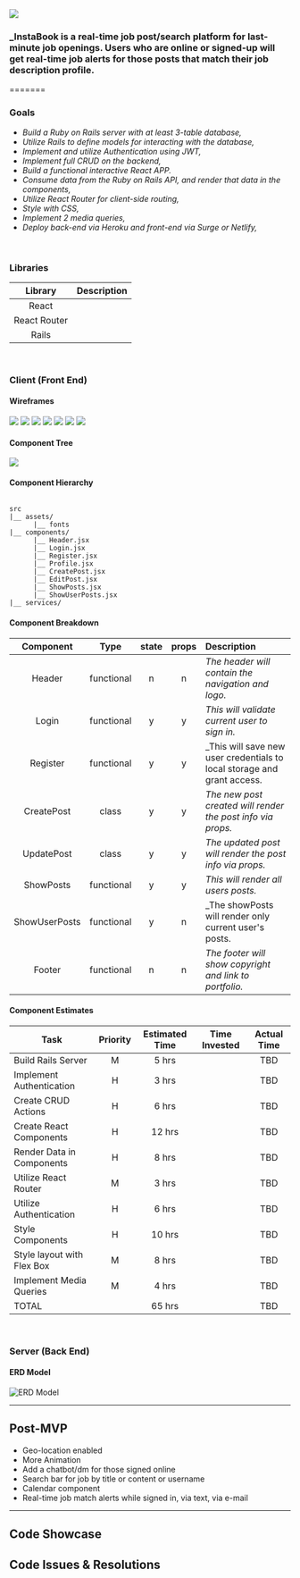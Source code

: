 <img src="https://i.imgur.com/HxMMOy3.png" />



### _InstaBook is a real-time job post/search platform for last-minute job openings.  Users who are online or signed-up will get real-time job alerts for those posts that match their job description profile.  


=======
### Goals

- _Build a Ruby on Rails server with at least 3-table database,_
- _Utilize Rails to define models for interacting with the database,_
- _Implement and utilize Authentication using JWT,_
- _Implement full CRUD on the backend,_
- _Build a functional interactive React APP._
- _Consume data from the Ruby on Rails API, and render that data in the components,_
- _Utilize React Router for client-side routing,_
- _Style with CSS,_
- _Implement 2 media queries,_
- _Deploy back-end via Heroku and front-end via Surge or Netlify,_

<br>

### Libraries

|     Library      | Description                                |
| :--------------: | :----------------------------------------- |
|      React       |                                            |
|   React Router   |                                            |
|      Rails       |                                            |


<br>

### Client (Front End)

#### Wireframes

<img src="https://i.imgur.com/jAywBrl.jpg" />

<img src=https://i.imgur.com/VvaIz9L.png />

<img src="https://i.imgur.com/AFGHQaC.jpg" />

<img src="https://i.imgur.com/rFLihDw.png" />

<img src="https://i.imgur.com/BgAjxsL.png" />

<img src="https://i.imgur.com/L9sRHtI.png" />

<img src="https://i.imgur.com/gplokjc.png" />

#### Component Tree

<img src="https://i.imgur.com/OVEpjg3.png" />

#### Component Hierarchy

``` structure

src
|__ assets/
      |__ fonts
|__ components/
      |__ Header.jsx
      |__ Login.jsx
      |__ Register.jsx
      |__ Profile.jsx
      |__ CreatePost.jsx
      |__ EditPost.jsx
      |__ ShowPosts.jsx
      |__ ShowUserPosts.jsx
|__ services/

```

#### Component Breakdown


|  Component   |    Type    | state | props | Description                                                      |
| :----------: | :--------: | :---: | :---: | :--------------------------------------------------------------- |
|    Header    | functional |   n   |   n   | _The header will contain the navigation and logo._               |
|  Login           | functional |   y   |   y   | _This will validate current user to sign in._                                                                |
|  Register        | functional |   y   |   y   | _This will save new user credentials to local storage and grant access.                              |
|  CreatePost      |    class   |   y   |   y   | _The new post created will render the post info via props._      |
|  UpdatePost      |    class   |   y   |   y   | _The updated post will render the post info via props._         |
|  ShowPosts       | functional |   y   |   y   | _This will render all users posts._                         |
|  ShowUserPosts   |  functional |   y   |   n   | _The showPosts will render only current user's posts.              |
|    Footer        | functional |   n   |   n   | _The footer will show copyright and link to portfolio._ |

#### Component Estimates

| Task                      | Priority | Estimated Time | Time Invested | Actual Time |
| ----------------------    | :------: | :------------: | :-----------: | :---------: |
| Build Rails Server        |    M     |     5 hrs      |               |     TBD     |
| Implement Authentication  |    H     |     3 hrs      |               |     TBD     |
| Create CRUD Actions       |    H     |     6 hrs      |               |     TBD     |
| Create React Components   |    H     |     12 hrs     |               |     TBD     |
| Render Data in Components |    H     |     8 hrs      |               |     TBD     |
| Utilize React Router      |    M     |     3 hrs      |               |     TBD     |
| Utilize Authentication    |    H     |     6 hrs      |               |     TBD     |
| Style Components          |    H     |     10 hrs      |               |     TBD     |
| Style layout with Flex Box|    M     |     8 hrs      |               |     TBD     |
| Implement Media Queries   |    M     |     4 hrs      |               |     TBD     |
| TOTAL                     |          |     65 hrs     |               |     TBD     |


<br>

### Server (Back End)

#### ERD Model

<img src="https://i.imgur.com/P3kl73r.png" alt= "ERD Model"/>

<br>

***

## Post-MVP

- Geo-location enabled
- More Animation
- Add a chatbot/dm for those signed online
- Search bar for job by title or content or username
- Calendar component
- Real-time job match alerts while signed in, via text, via e-mail

***

## Code Showcase



## Code Issues & Resolutions


